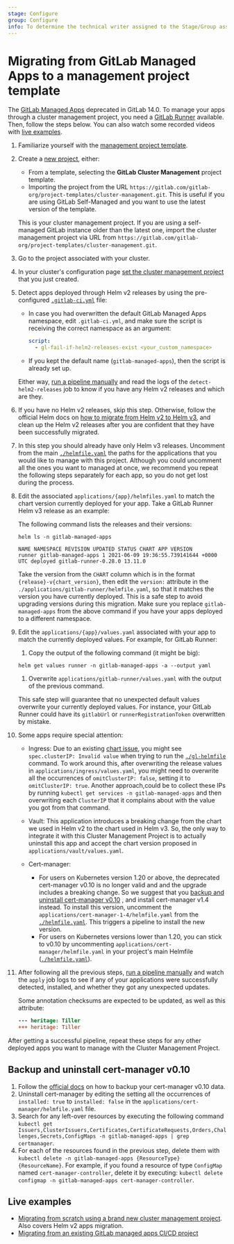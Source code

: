 ```yaml
---
stage: Configure
group: Configure
info: To determine the technical writer assigned to the Stage/Group associated with this page, see https://about.gitlab.com/handbook/engineering/ux/technical-writing/#assignments
---
```


# Migrating from GitLab Managed Apps to a management project template

The [GitLab Managed Apps](applications.md) deprecated in GitLab 14.0.
To manage your apps through a cluster management project, you need a [GitLab Runner](../../ci/runners/index.md) available.
Then, follow the steps below. You can also watch
some recorded videos with [live examples](#live-examples).

1. Familiarize yourself with the [management project template](management_project_template.md).
1. Create a [new project](../project/working_with_projects.md#create-a-project), either:
   - From a template, selecting the **GitLab Cluster Management** project template.
   - Importing the project from the URL `https://gitlab.com/gitlab-org/project-templates/cluster-management.git`. This
     is useful if you are using GitLab Self-Managed and you want to use the latest version of the template.

   This is your cluster management project.
   If you are using a self-managed GitLab instance older than the latest one, import the cluster management project via URL from `https://gitlab.com/gitlab-org/project-templates/cluster-management.git`.
1. Go to the project associated with your cluster.
1. In your cluster's configuration page [set the cluster management project](management_project.md#selecting-a-cluster-management-project) that you just created.
1. Detect apps deployed through Helm v2 releases by using the pre-configured [`.gitlab-ci.yml`](management_project_template.md#the-gitlab-ciyml-file) file:
    - In case you had overwritten the default GitLab Managed Apps namespace, edit `.gitlab-ci.yml`,
      and make sure the script is receiving the correct namespace as an argument:

      ```yaml
      script:
        - gl-fail-if-helm2-releases-exist <your_custom_namespace>
      ```

    - If you kept the default name (`gitlab-managed-apps`), then the script is already
      set up.

   Either way, [run a pipeline manually](../../ci/pipelines/index.md#run-a-pipeline-manually) and read the logs of the
   `detect-helm2-releases` job to know if you have any Helm v2 releases and which are they.

1. If you have no Helm v2 releases, skip this step. Otherwise, follow the official Helm docs on
   [how to migrate from Helm v2 to Helm v3](https://helm.sh/blog/migrate-from-helm-v2-to-helm-v3/),
   and clean up the Helm v2 releases after you are confident that they have been successfully migrated.

1. In this step you should already have only Helm v3 releases.
   Uncomment from the main [`./helmfile.yaml`](management_project_template.md#the-main-helmfileyml-file) the paths for the
   applications that you would like to manage with this project. Although you could uncomment all the ones you want to
   managed at once, we recommend you repeat the following steps separately for each app, so you do not get lost during
   the process.
1. Edit the associated `applications/{app}/helmfiles.yaml` to match the chart version currently deployed
   for your app. Take a GitLab Runner Helm v3 release as an example:

   The following command lists the releases and their versions:

   ```shell
   helm ls -n gitlab-managed-apps
   
   NAME NAMESPACE REVISION UPDATED STATUS CHART APP VERSION
   runner gitlab-managed-apps 1 2021-06-09 19:36:55.739141644 +0000 UTC deployed gitlab-runner-0.28.0 13.11.0
   ```

   Take the version from the `CHART` column which is in the format `{release}-v{chart_version}`,
   then edit the `version:` attribute in the `./applications/gitlab-runner/helmfile.yaml`, so that it matches the version
   you have currently deployed. This is a safe step to avoid upgrading versions during this migration.
   Make sure you replace `gitlab-managed-apps` from the above command if you have your apps deployed to a different
   namespace.

1. Edit the `applications/{app}/values.yaml` associated with your app to match the currently
   deployed values. For example, for GitLab Runner:

    1. Copy the output of the following command (it might be big):

   ```shell
   helm get values runner -n gitlab-managed-apps -a --output yaml
   ```

    1. Overwrite `applications/gitlab-runner/values.yaml` with the output of the previous command.

   This safe step will guarantee that no unexpected default values overwrite your currently deployed values.
   For instance, your GitLab Runner could have its `gitlabUrl` or `runnerRegistrationToken` overwritten by mistake.

1. Some apps require special attention:

    - Ingress: Due to an existing [chart issue](https://github.com/helm/charts/pull/13646), you might see
      `spec.clusterIP: Invalid value` when trying to run the [`./gl-helmfile`](management_project_template.md#the-gitlab-ciyml-file)
      command. To work around this, after overwriting the release values in `applications/ingress/values.yaml`,
      you might need to overwrite all the occurrences of `omitClusterIP: false`, setting it to `omitClusterIP: true`.
      Another approach,could be to collect these IPs by running `kubectl get services -n gitlab-managed-apps`
      and then overwriting each `ClusterIP` that it complains about with the value you got from that command.

    - Vault: This application introduces a breaking change from the chart we used in Helm v2 to the chart
      used in Helm v3. So, the only way to integrate it with this Cluster Management Project is to actually uninstall this app and accept the
      chart version proposed in `applications/vault/values.yaml`.

    - Cert-manager:
      - For users on Kubernetes version 1.20 or above, the deprecated cert-manager v0.10 is no longer valid and
        and the upgrade includes a breaking change. So we suggest that you [backup and uninstall cert-manager v0.10](#backup-and-uninstall-cert-manager-v010)
        , and install cert-manager v1.4 instead. To install this version, uncomment the `applications/cert-manager-1-4/helmfile.yaml`
        from the [`./helmfile.yaml`](management_project_template.md#the-main-helmfileyml-file).
        This triggers a pipeline to install the new version.
      - For users on Kubernetes versions lower than 1.20, you can stick to v0.10 by uncommenting
        `applications/cert-manager/helmfile.yaml`
        in your project's main Helmfile ([`./helmfile.yaml`](management_project_template.md#the-main-helmfileyml-file)).

1. After following all the previous steps, [run a pipeline manually](../../ci/pipelines/index.md#run-a-pipeline-manually)
   and watch the `apply` job logs to see if any of your applications were successfully detected, installed, and whether they got any
   unexpected updates.

   Some annotation checksums are expected to be updated, as well as this attribute:

   ```diff
   --- heritage: Tiller
   +++ heritage: Tiller
   ```

After getting a successful pipeline, repeat these steps for any other deployed apps
you want to manage with the Cluster Management Project.

## Backup and uninstall cert-manager v0.10

1. Follow the [official docs](https://docs.cert-manager.io/en/release-0.10/tasks/backup-restore-crds.html) on how to
  backup your cert-manager v0.10 data.
1. Uninstall cert-manager by editing the setting all the occurrences of `installed: true` to `installed: false` in the
   `applications/cert-manager/helmfile.yaml` file.
1. Search for any left-over resources by executing the following command `kubectl get Issuers,ClusterIssuers,Certificates,CertificateRequests,Orders,Challenges,Secrets,ConfigMaps -n gitlab-managed-apps | grep certmanager`.
1. For each of the resources found in the previous step, delete them with `kubectl delete -n gitlab-managed-apps {ResourceType} {ResourceName}`.
   For example, if you found a resource of type `ConfigMap` named `cert-manager-controller`, delete it by executing:
   `kubectl delete configmap -n gitlab-managed-apps cert-manager-controller`.

## Live examples

- [Migrating from scratch using a brand new cluster management project](https://youtu.be/jCUFGWT0jS0). Also covers Helm v2 apps migration.
- [Migrating from an existing GitLab managed apps CI/CD project](https://youtu.be/U2lbBGZjZmc)
